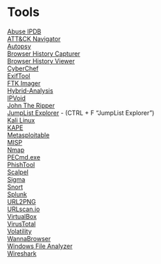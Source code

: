 # Tools

[Abuse IPDB](https://www.abuseipdb.com/ "Abuse IPDB")<br>
[ATT&CK Navigator](https://mitre-attack.github.io/attack-navigator/ "ATT&CK Navigator")<br>
[Autopsy](https://www.autopsy.com/ "Autopsy")<br>
[Browser History Capturer](https://www.foxtonforensics.com/browser-history-capturer/ "Browser History Capturer")<br>
[Browser History Viewer](https://www.foxtonforensics.com/browser-history-viewer/ "Browser History Viewer")<br>
[CyberChef](https://gchq.github.io/CyberChef/ "CyberChef")<br>
[ExifTool](https://en.wikipedia.org/wiki/ExifTool "ExifTool")<br>
[FTK Imager](https://accessdata.com/products-services/forensic-toolkit-ftk/ftkimager "FTK Imager")<br>
[Hybrid-Analysis](https://www.hybrid-analysis.com/ "Hybrid-Analysis")<br>
[IPVoid](https://www.ipvoid.com/ "IPVoid")<br>
[John The Ripper](https://www.openwall.com/john/ "John The Ripper")<br>
[JumpList Explorer](https://ericzimmerman.github.io/#!index.md "JumpList Explorer") - (CTRL + F “JumpList Explorer”)<br>
[Kali Linux](https://www.kali.org/ "Kali Linux")<br>
[KAPE](https://www.kroll.com/en/insights/publications/cyber/kroll-artifact-parser-extractor-kape "KAPE")<br>
[Metasploitable](https://metasploit.help.rapid7.com/docs/metasploitable-2 "Metasploitable")<br>
[MISP](https://www.misp-project.org/ "MISP")<br>
[Nmap](https://nmap.org/ "Nmap")<br>
[PECmd.exe](https://github.com/EricZimmerman/PECmd "PECmd.exe")<br>
[PhishTool](https://phishtool.com/ "PhishTool")<br>
[Scalpel](https://github.com/sleuthkit/scalpel "Scalpel")<br>
[Sigma](https://github.com/SigmaHQ/sigma "Sigma")<br>
[Snort](https://www.snort.org/ "Snort")<br>
[Splunk](https://www.splunk.com/ "Splunk")<br>
[URL2PNG](https://www.url2png.com/ "URL2PNG")<br>
[URLscan.io](https://urlscan.io/ "URLscan.io")<br>
[VirtualBox](https://www.virtualbox.org/ "VirtualBox")<br>
[VirusTotal](https://www.virustotal.com/gui/ "VirusTotal")<br>
[Volatility](https://www.volatilityfoundation.org/ "Volatility")<br>
[WannaBrowser](https://www.wannabrowser.net/ "WannaBrowser")<br>
[Windows File Analyzer](https://downloads.tomsguide.com/Windows-File-Analyzer,0301-33047.html "Windows File Analyzer")<br>
[Wireshark](https://www.wireshark.org/ "Wireshark")
